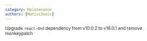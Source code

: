 ```yaml
---
category: Maintenance
authors: [MatissJanis]
---
```


Upgrade `react-dnd` dependency from v10.0.2 to v16.0.1 and remove monkeypatch
